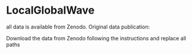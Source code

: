 # LocalGlobalWave
all data is available from Zenodo. Original data publication: <add this as soon as published>

Download the data from Zenodo following the instructions and replace all paths 